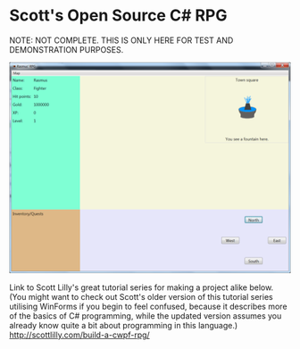 # Scott's Open Source C# RPG

NOTE: NOT COMPLETE. THIS IS ONLY HERE FOR TEST AND DEMONSTRATION PURPOSES.

<img width="512" src="https://raw.githubusercontent.com/erasmus-rex/soscsrpg/master/uiscreenshot.png"/>

Link to Scott Lilly's great tutorial series for making a project alike below. (You might want to check out Scott's older version of this tutorial series utilising WinForms if you begin to feel confused, because it describes more of the basics of C# programming, while the updated version assumes you already know quite a bit about programming in this language.)
http://scottlilly.com/build-a-cwpf-rpg/
